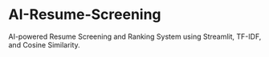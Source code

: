 # AI-Resume-Screening
AI-powered Resume Screening and Ranking System using Streamlit, TF-IDF, and Cosine Similarity.
